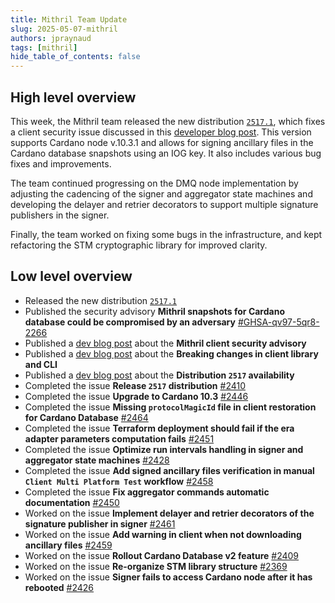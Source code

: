```yaml
---
title: Mithril Team Update
slug: 2025-05-07-mithril
authors: jpraynaud
tags: [mithril]
hide_table_of_contents: false
---
```


## High level overview

This week, the Mithril team released the new distribution [`2517.1`](https://github.com/input-output-hk/mithril/releases/tag/2517.1), which fixes a client security issue discussed in this [developer blog post](https://mithril.network/doc/dev-blog/2025/05/07/client-security-advisory). This version supports Cardano node v.10.3.1 and allows for signing ancillary files in the Cardano database snapshots using an IOG key. It also includes various bug fixes and improvements.

The team continued progressing on the DMQ node implementation by adjusting the cadencing of the signer and aggregator state machines and developing the delayer and retrier decorators to support multiple signature publishers in the signer.

Finally, the team worked on fixing some bugs in the infrastructure, and kept refactoring the STM cryptographic library for improved clarity.

## Low level overview

- Released the new distribution [`2517.1`](https://github.com/input-output-hk/mithril/releases/tag/2517.1)
- Published the security advisory **Mithril snapshots for Cardano database could be compromised by an adversary** [#GHSA-qv97-5qr8-2266](https://github.com/input-output-hk/mithril/security/advisories/GHSA-qv97-5qr8-2266)
- Published a [dev blog post](https://mithril.network/doc/dev-blog/2025/05/07/client-security-advisory) about the **Mithril client security advisory**
- Published a [dev blog post](https://mithril.network/doc/dev-blog/2025/05/06/client-breaking-change) about the **Breaking changes in client library and CLI**
- Published a [dev blog post](https://mithril.network/doc/dev-blog/2025/05/05/distribution-2517) about the **Distribution `2517` availability**
- Completed the issue **Release `2517` distribution** [#2410](https://github.com/input-output-hk/mithril/issues/2410)
- Completed the issue **Upgrade to Cardano 10.3** [#2446](https://github.com/input-output-hk/mithril/issues/2446)
- Completed the issue **Missing `protocolMagicId` file in client restoration for Cardano Database** [#2464](https://github.com/input-output-hk/mithril/issues/2464)
- Completed the issue **Terraform deployment should fail if the era adapter parameters computation fails** [#2451](https://github.com/input-output-hk/mithril/issues/2451)
- Completed the issue **Optimize run intervals handling in signer and aggregator state machines** [#2428](https://github.com/input-output-hk/mithril/issues/2428)
- Completed the issue **Add signed ancillary files verification in manual `Client Multi Platform Test` workflow** [#2458](https://github.com/input-output-hk/mithril/issues/2458)
- Completed the issue **Fix aggregator commands automatic documentation** [#2450](https://github.com/input-output-hk/mithril/issues/2450)
- Worked on the issue **Implement delayer and retrier decorators of the signature publisher in signer** [#2461](https://github.com/input-output-hk/mithril/issues/2461)
- Worked on the issue **Add warning in client when not downloading ancillary files** [#2459](https://github.com/input-output-hk/mithril/issues/2459)
- Worked on the issue **Rollout Cardano Database v2 feature** [#2409](https://github.com/input-output-hk/mithril/issues/2409)
- Worked on the issue **Re-organize STM library structure** [#2369](https://github.com/input-output-hk/mithril/issues/2369)
- Worked on the issue **Signer fails to access Cardano node after it has rebooted** [#2426](https://github.com/input-output-hk/mithril/issues/2426)
